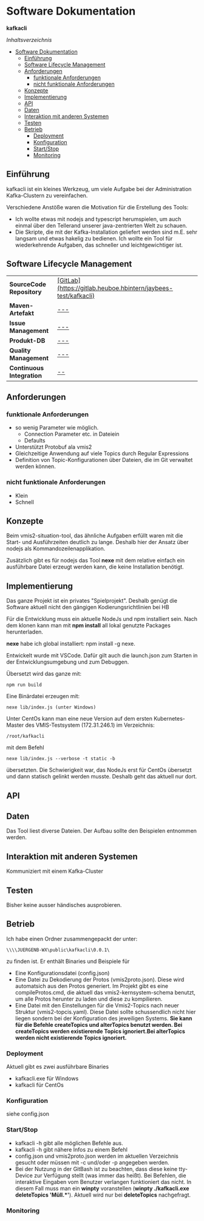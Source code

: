 # Software Dokumentation
<strong>kafkacli</strong><br/>

*Inhaltsverzeichnis*

- [Software Dokumentation](#software-dokumentation)
  - [Einführung](#einf%c3%bchrung)
  - [Software Lifecycle Management](#software-lifecycle-management)
  - [Anforderungen](#anforderungen)
    - [funktionale Anforderungen](#funktionale-anforderungen)
    - [nicht funktionale Anforderungen](#nicht-funktionale-anforderungen)
  - [Konzepte](#konzepte)
  - [Implementierung](#implementierung)
  - [API](#api)
  - [Daten](#daten)
  - [Interaktion mit anderen Systemen](#interaktion-mit-anderen-systemen)
  - [Testen](#testen)
  - [Betrieb](#betrieb)
    - [Deployment](#deployment)
    - [Konfiguration](#konfiguration)
    - [Start/Stop](#startstop)
    - [Monitoring](#monitoring)

## Einführung

kafkacli ist ein kleines Werkzeug, um viele Aufgabe bei der Administration Kafka-Clustern zu vereinfachen.

Verschiedene Anstöße waren die Motivation für die Erstellung des Tools:

* Ich wollte etwas mit nodejs and typescript herumspielen, um auch einmal über den Tellerand unserer java-zentrierten Welt zu schauen.
* Die Skripte, die mit der Kafka-Installation geliefert werden sind m.E. sehr langsam und etwas hakelig zu bedienen. Ich wollte ein Tool für wiederkehrende Aufgaben, das schneller und leichtgewichtiger ist.

## Software Lifecycle Management

<table>
  <tr>
    <td width="25%"><b>SourceCode Repository</b></td>
    <td><a href="#">[GitLab](https://gitlab.heuboe.hbintern/jaybees-test/kafkacli)</a></td>
  </tr>
	<tr>
		<td width="25%"><b>Maven-Artefakt</b></td>
		<td><a href="#">---</a></td>
	</tr>
	<tr>
		<td><b>Issue Management</b></td>
		<td><a href="#">---</a></td>
	</tr>
  <tr>
		<td><b>Produkt-DB</b></td>
		<td><a href="#">---</a></td>
	</tr>
	<tr>
		<td><b>Quality Management</b></td>
		<td><a href="#">---</a></td>
	</tr>
	<tr>
		<td><b>Continuous Integration</b></td>
		<td><a href="#">--</a></td>
	</tr>
</table>

## Anforderungen

### funktionale Anforderungen

* so wenig Parameter wie möglich. 
  * Connection Parameter etc. in Dateiein
  * Defaults
* Unterstützt Protobuf ala vmis2
* Gleichzeitige Anwendung auf viele Topics durch Regular Expressions
* Definition von Topic-Konfigurationen über Dateien, die im Git verwaltet werden können.

### nicht funktionale Anforderungen

* Klein
* Schnell

## Konzepte

Beim vmis2-situation-tool, das ähnliche Aufgaben erfüllt waren mit die Start- und Ausführzeiten deutlich zu lange. Deshalb hier der Ansatz über nodejs als Kommandozeilenapplikation.

Zusätzlich gibt es für nodejs das Tool **nexe** mit dem relative einfach ein ausführbare Datei erzeugt werden kann, die keine Installation benötigt.

## Implementierung

Das ganze Projekt ist ein privates "Spielprojekt". Deshalb genügt die Software aktuell nicht den gängigen Kodierungsrichtlinien bei HB

Für die Entwicklung muss ein aktuelle NodeJs und npm installiert sein. Nach dem klonen kann man mit **npm install** all lokal genutzte Packages herunterladen.

**nexe** habe ich global installiert: npm install -g nexe.

Entwickelt wurde mit VSCode. Dafür gilt auch die launch.json zum Starten in der Entwicklungsumgebung und zum Debuggen.

Übersetzt wird das ganze mit:

    npm run build

Eine Binärdatei erzeugen mit: 

    nexe lib/index.js (unter Windows)

Unter CentOs kann man eine neue Version auf dem ersten Kubernetes-Master des VMIS-Testsystem (172.31.246.1) im Verzeichnis:

    /root/kafkacli 
mit dem Befehl

    nexe lib/index.js --verbose -t static -b
übersetzten. Die Schwierigkeit war, das NodeJs erst für CentOs übersetzt und dann statisch gelinkt werden musste. Deshalb geht das aktuell nur dort.

## API

## Daten

Das Tool liest diverse Dateien. Der Aufbau sollte den Beispielen entnommen werden.

## Interaktion mit anderen Systemen

Kommuniziert mit einem Kafka-Cluster

## Testen

Bisher keine ausser händisches ausprobieren.

## Betrieb
Ich habe einen Ordner zusammengepackt der unter:

    \\\\JUERGENB-WX\public\kafkacli\0.0.1\

zu finden ist. Er enthält Binaries und Beispiele für
  * Eine Konfigurationsdatei (config.json)
  * Eine Datei zu Dekodierung der Protos (vmis2proto.json). Diese wird automatsich aus den Protos generiert. Im Projekt gibt es eine compileProtos.cmd, die aktuell das vmis2-kernsystem-schema benutzt, um alle Protos herunter zu laden und diese zu kompilieren.
  * Eine Datei mit den Einstellungen für die Vmis2-Topics nach neuer Struktur (vmis2-topcis.yaml). Diese Datei sollte schussendlich nicht hier liegen sondern bei der Konfiguration des jeweiligen Systems. **Sie kann für die Befehle createTopics und alterTopics benutzt werden. Bei createTopics werden existierende Topics ignoriert.Bei alterTopics werden nicht existierende Topics ignoriert.** 
### Deployment
Aktuell gibt es zwei ausführbare Binaries
* kafkacli.exe für Windows
* kafkacli für CentOs
### Konfiguration
siehe config.json
### Start/Stop
* kafkacli -h gibt alle möglichen Befehle aus. 
* kafkacli <Befehl> -h gibt nähere Infos zu einem Befehl
* config.json und vmis2proto.json werden im aktuellen Verzeichnis gesucht oder müssen mit -c und/oder -p angegeben werden.
* Bei der Nutzung in der GitBash ist zu beachten, dass diese keine tty-Device zur Verfügung stellt (was immer das heißt). Bei Befehlen, die interaktive Eingaben vom Benutzer verlangen funktioniert das nicht. In diesem Fall muss man ein **winpty** voranstellen (**winpty ./kafkacli.exe deleteTopics 'Müll.*'**). Aktuell wird nur bei **deleteTopics** nachgefragt.
### Monitoring
